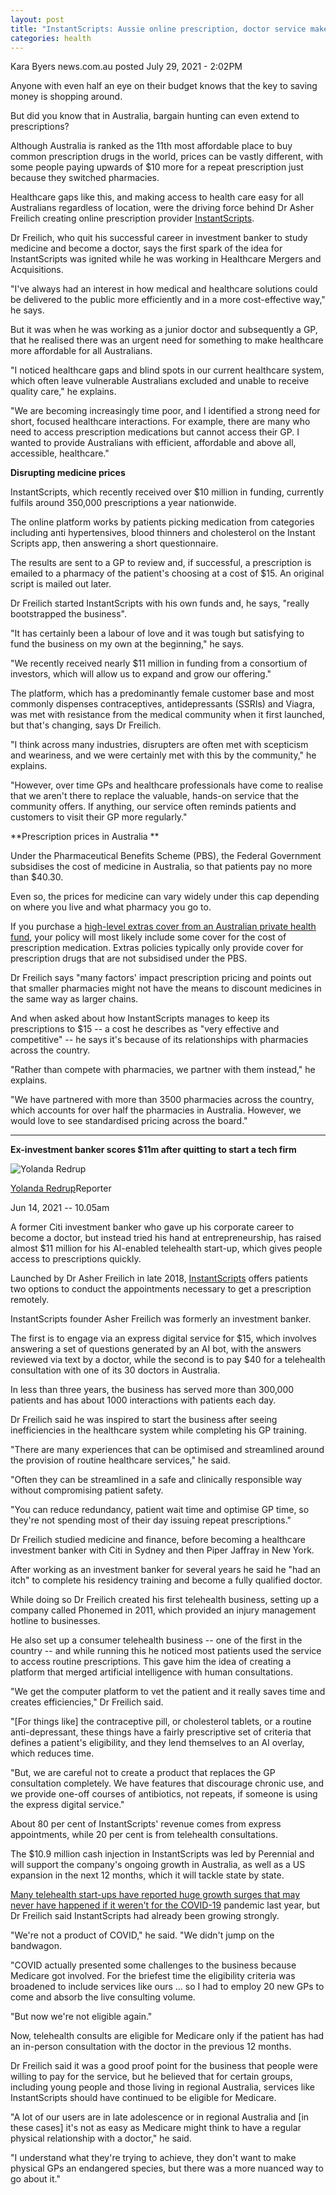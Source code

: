 ```yaml
---
layout: post
title: "InstantScripts: Aussie online prescription, doctor service makes $11m"
categories: health
---
```




Kara Byers news.com.au posted July 29, 2021 - 2:02PM

Anyone with even half an eye on their budget knows that the key to saving money is shopping around. 

But did you know that in Australia, bargain hunting can even extend to prescriptions? 

Although Australia is ranked as the 11th most affordable place to buy common prescription drugs in the world, prices can be vastly different, with some people paying upwards of $10 more for a repeat prescription just because they switched pharmacies. 

Healthcare gaps like this, and making access to health care easy for all Australians regardless of location, were the driving force behind Dr Asher Freilich creating online prescription provider [InstantScripts](https://www.instantscripts.com.au/). 

Dr Freilich, who quit his successful career in investment banker to study medicine and become a doctor, says the first spark of the idea for InstantScripts was ignited while he was working in Healthcare Mergers and Acquisitions. 

"I've always had an interest in how medical and healthcare solutions could be delivered to the public more efficiently and in a more cost-effective way," he says. 

But it was when he was working as a junior doctor and subsequently a GP, that he realised there was an urgent need for something to make healthcare more affordable for all Australians. 

"I noticed healthcare gaps and blind spots in our current healthcare system, which often leave vulnerable Australians excluded and unable to receive quality care," he explains. 

"We are becoming increasingly time poor, and I identified a strong need for short, focused healthcare interactions. For example, there are many who need to access prescription medications but cannot access their GP. I wanted to provide Australians with efficient, affordable and above all, accessible, healthcare."

**Disrupting medicine prices**

InstantScripts, which recently received over $10 million in funding, currently fulfils around 350,000 prescriptions a year nationwide. 

The online platform works by patients picking medication from categories including anti hypertensives, blood thinners and cholesterol on the Instant Scripts app, then answering a short questionnaire.

The results are sent to a GP to review and, if successful, a prescription is emailed to a pharmacy of the patient's choosing at a cost of $15. An original script is mailed out later.

Dr Freilich started InstantScripts with his own funds and, he says, "really bootstrapped the business".

"It has certainly been a labour of love and it was tough but satisfying to fund the business on my own at the beginning," he says. 

"We recently received nearly $11 million in funding from a consortium of investors, which will allow us to expand and grow our offering."

The platform, which has a predominantly female customer base and most commonly dispenses contraceptives, antidepressants (SSRIs) and Viagra, was met with resistance from the medical community when it first launched, but that's changing, says Dr Freilich. 

"I think across many industries, disrupters are often met with scepticism and weariness, and we were certainly met with this by the community," he explains. 

"However, over time GPs and healthcare professionals have come to realise that we aren't there to replace the valuable, hands-on service that the community offers. If anything, our service often reminds patients and customers to visit their GP more regularly."

**Prescription prices in Australia **

Under the Pharmaceutical Benefits Scheme (PBS), the Federal Government subsidises the cost of medicine in Australia, so that patients pay no more than $40.30. 

Even so, the prices for medicine can vary widely under this cap depending on where you live and what pharmacy you go to.

If you purchase a [high-level extras cover from an Australian private health fund](https://www.news.com.au/best-of/money/extrashealthinsurance/news-story/5d13a2be690e0485fe3da32b01ca167b), your policy will most likely include some cover for the cost of prescription medication. Extras policies typically only provide cover for prescription drugs that are not subsidised under the PBS.

Dr Freilich says "many factors' impact prescription pricing and points out that smaller pharmacies might not have the means to discount medicines in the same way as larger chains.

And when asked about how InstantScripts manages to keep its prescriptions to $15 -- a cost he describes as "very effective and competitive" -- he says it's because of its relationships with pharmacies across the country. 

"Rather than compete with pharmacies, we partner with them instead," he explains. 

"We have partnered with more than 3500 pharmacies across the country, which accounts for over half the pharmacies in Australia. However, we would love to see standardised pricing across the board."


---



**Ex-investment banker scores $11m after quitting to start a tech firm**

![Yolanda Redrup](https://static.ffx.io/images/$width_140%2C$height_140/t_crop_auto%2Cq_auto:best%2Cfl_any_format/cdd38c4b4a94da7cc46d9394cd2ba68b4cb4d09e)

[Yolanda Redrup](https://www.afr.com/by/yolanda-redrup-j7gdq)Reporter

Jun 14, 2021 -- 10.05am



A former Citi investment banker who gave up his corporate career to become a doctor, but instead tried his hand at entrepreneurship, has raised almost $11 million for his AI-enabled telehealth start-up, which gives people access to prescriptions quickly.

Launched by Dr Asher Freilich in late 2018, [InstantScripts](https://www.instantscripts.com.au/) offers patients two options to conduct the appointments necessary to get a prescription remotely.


InstantScripts founder Asher Freilich was formerly an investment banker. 

The first is to engage via an express digital service for $15, which involves answering a set of questions generated by an AI bot, with the answers reviewed via text by a doctor, while the second is to pay $40 for a telehealth consultation with one of its 30 doctors in Australia.

In less than three years, the business has served more than 300,000 patients and has about 1000 interactions with patients each day.

Dr Freilich said he was inspired to start the business after seeing inefficiencies in the healthcare system while completing his GP training.

"There are many experiences that can be optimised and streamlined around the provision of routine healthcare services," he said.

"Often they can be streamlined in a safe and clinically responsible way without compromising patient safety.

"You can reduce redundancy, patient wait time and optimise GP time, so they're not spending most of their day issuing repeat prescriptions."

Dr Freilich studied medicine and finance, before becoming a healthcare investment banker with Citi in Sydney and then Piper Jaffray in New York.


After working as an investment banker for several years he said he "had an itch" to complete his residency training and become a fully qualified doctor.

While doing so Dr Freilich created his first telehealth business, setting up a company called Phonemed in 2011, which provided an injury management hotline to businesses.

He also set up a consumer telehealth business -- one of the first in the country -- and while running this he noticed most patients used the service to access routine prescriptions. This gave him the idea of creating a platform that merged artificial intelligence with human consultations.

"We get the computer platform to vet the patient and it really saves time and creates efficiencies," Dr Freilich said.

"[For things like] the contraceptive pill, or cholesterol tablets, or a routine anti-depressant, these things have a fairly prescriptive set of criteria that defines a patient's eligibility, and they lend themselves to an AI overlay, which reduces time.

"But, we are careful not to create a product that replaces the GP consultation completely. We have features that discourage chronic use, and we provide one-off courses of antibiotics, not repeats, if someone is using the express digital service."

About 80 per cent of InstantScripts' revenue comes from express appointments, while 20 per cent is from telehealth consultations.

The $10.9 million cash injection in InstantScripts was led by Perennial and will support the company's ongoing growth in Australia, as well as a US expansion in the next 12 months, which it will tackle state by state.

[Many telehealth start-ups have reported huge growth surges that may never have happened if it weren't for the COVID-19](https://www.afr.com/technology/telehealth-start-ups-hail-a-decade-s-worth-of-progress-during-covid-19-20200603-p54z4b) pandemic last year, but Dr Freilich said InstantScripts had already been growing strongly.

"We're not a product of COVID," he said. "We didn't jump on the bandwagon.

"COVID actually presented some challenges to the business because Medicare got involved. For the briefest time the eligibility criteria was broadened to include services like ours ... so I had to employ 20 new GPs to come and absorb the live consulting volume.

"But now we're not eligible again."

Now, telehealth consults are eligible for Medicare only if the patient has had an in-person consultation with the doctor in the previous 12 months.

Dr Freilich said it was a good proof point for the business that people were willing to pay for the service, but he believed that for certain groups, including young people and those living in regional Australia, services like InstantScripts should have continued to be eligible for Medicare.

"A lot of our users are in late adolescence or in regional Australia and [in these cases] it's not as easy as Medicare might think to have a regular physical relationship with a doctor," he said.

"I understand what they're trying to achieve, they don't want to make physical GPs an endangered species, but there was a more nuanced way to go about it."

